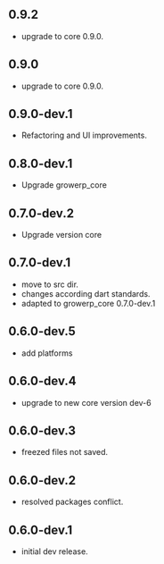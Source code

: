 ## 0.9.2

* upgrade to core 0.9.0.

## 0.9.0

* upgrade to core 0.9.0.

## 0.9.0-dev.1

* Refactoring and UI improvements.

## 0.8.0-dev.1
* Upgrade growerp_core

## 0.7.0-dev.2
* Upgrade version core

## 0.7.0-dev.1

* move to src dir.
* changes according dart standards.
* adapted to growerp_core 0.7.0-dev.1

## 0.6.0-dev.5

* add platforms

## 0.6.0-dev.4

* upgrade to new core version dev-6

## 0.6.0-dev.3

* freezed files not saved.

## 0.6.0-dev.2

* resolved packages conflict.

## 0.6.0-dev.1

* initial dev release.
